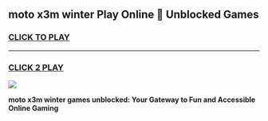 
## moto x3m winter Play Online 👋 Unblocked Games
<h3>
<a href="https://premium.freeplayer.one?title=moto_x3m_winter&ref=19F">CLICK TO PLAY</a></h3>
<hr>

<h3>
<a href="https://premium.freeplayer.one?title=moto_x3m_winter&ref=19F">CLICK 2 PLAY</a>
  
</h3>

<a href="https://premium.freeplayer.one?title=moto_x3m_winter&ref=19F"><img src="https://clearcache.store/games.png"></a>


**moto x3m winter games unblocked: Your Gateway to Fun and Accessible Online Gaming**
